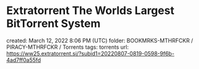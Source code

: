 # Extratorrent The Worlds Largest BitTorrent System

created: March 12, 2022 8:06 PM (UTC)
folder: BOOKMRKS-MTHRFCKR / PIRACY-MTHRFCKR / Torrents
tags: torrents
url: https://ww25.extratorrent.si/?subid1=20220807-0819-0598-9f6b-4ad7ff0a55fd